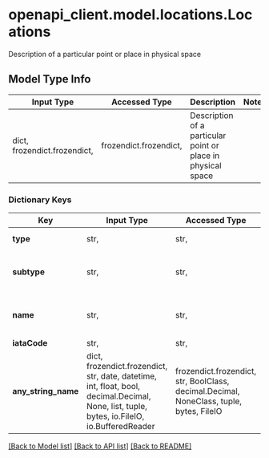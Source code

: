 # openapi_client.model.locations.Locations

Description of a particular point or place in physical space

## Model Type Info
Input Type | Accessed Type | Description | Notes
------------ | ------------- | ------------- | -------------
dict, frozendict.frozendict,  | frozendict.frozendict,  | Description of a particular point or place in physical space | 

### Dictionary Keys
Key | Input Type | Accessed Type | Description | Notes
------------ | ------------- | ------------- | ------------- | -------------
**type** | str,  | str,  | type of API result \&quot;location\&quot; | [optional] 
**subtype** | str,  | str,  | Location sub-type (e.g. airport, port, rail-station, restaurant, atm...) | [optional] 
**name** | str,  | str,  | Label associated to the location (e.g. Eiffel Tower, Madison Square) | [optional] 
**iataCode** | str,  | str,  | IATA location code | [optional] 
**any_string_name** | dict, frozendict.frozendict, str, date, datetime, int, float, bool, decimal.Decimal, None, list, tuple, bytes, io.FileIO, io.BufferedReader | frozendict.frozendict, str, BoolClass, decimal.Decimal, NoneClass, tuple, bytes, FileIO | any string name can be used but the value must be the correct type | [optional]

[[Back to Model list]](../../README.md#documentation-for-models) [[Back to API list]](../../README.md#documentation-for-api-endpoints) [[Back to README]](../../README.md)

